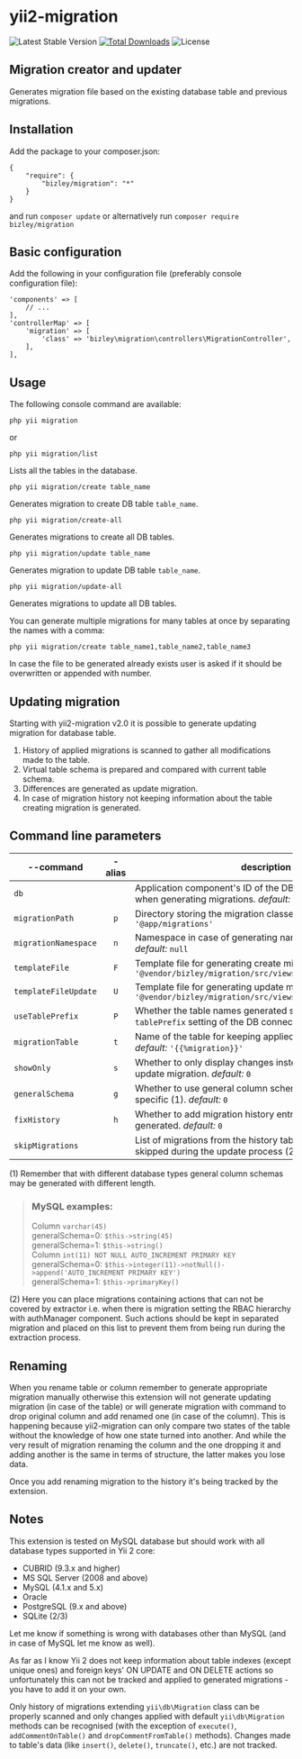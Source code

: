 # yii2-migration

![Latest Stable Version](https://img.shields.io/packagist/v/bizley/migration.svg)
[![Total Downloads](https://img.shields.io/packagist/dt/bizley/migration.svg)](https://packagist.org/packages/bizley/migration)
![License](https://img.shields.io/packagist/l/bizley/migration.svg)

## Migration creator and updater

Generates migration file based on the existing database table and previous migrations.

## Installation

Add the package to your composer.json:

    {
        "require": {
            "bizley/migration": "*"
        }
    }

and run `composer update` or alternatively run `composer require bizley/migration`

## Basic configuration

Add the following in your configuration file (preferably console configuration file):

    'components' => [
        // ...
    ],
    'controllerMap' => [
        'migration' => [
            'class' => 'bizley\migration\controllers\MigrationController',
        ],
    ],

## Usage

The following console command are available:

    php yii migration
    
or

    php yii migration/list

Lists all the tables in the database.

    php yii migration/create table_name

Generates migration to create DB table `table_name`.

    php yii migration/create-all

Generates migrations to create all DB tables.

    php yii migration/update table_name

Generates migration to update DB table `table_name`.

    php yii migration/update-all

Generates migrations to update all DB tables.

You can generate multiple migrations for many tables at once by separating the names with a comma:

    php yii migration/create table_name1,table_name2,table_name3

In case the file to be generated already exists user is asked if it should be overwritten or appended with number.

## Updating migration

Starting with yii2-migration v2.0 it is possible to generate updating migration for database table.

1. History of applied migrations is scanned to gather all modifications made to the table.
2. Virtual table schema is prepared and compared with current table schema.
3. Differences are generated as update migration.
4. In case of migration history not keeping information about the table creating migration is generated.

## Command line parameters

| --command            | -alias | description                                                             
|----------------------|:------:|-----------------------------------------------------------------------------------------------------------------------
| `db`                 |        | Application component's ID of the DB connection to use when generating migrations. _default:_ `'db'`
| `migrationPath`      | `p`    | Directory storing the migration classes. _default:_ `'@app/migrations'`
| `migrationNamespace` | `n`    | Namespace in case of generating namespaced migration. _default:_ `null`
| `templateFile`       | `F`    | Template file for generating create migrations. _default:_ `'@vendor/bizley/migration/src/views/create_migration.php'`
| `templateFileUpdate` | `U`    | Template file for generating update migrations. _default:_ `'@vendor/bizley/migration/src/views/update_migration.php'`
| `useTablePrefix`     | `P`    | Whether the table names generated should consider the `tablePrefix` setting of the DB connection. _default:_ `1`
| `migrationTable`     | `t`    | Name of the table for keeping applied migration information. _default:_ `'{{%migration}}'`
| `showOnly`           | `s`    | Whether to only display changes instead of generating update migration. _default:_ `0`
| `generalSchema`      | `g`    | Whether to use general column schema instead of database specific (1). _default:_ `0`
| `fixHistory`         | `h`    | Whether to add migration history entry when migration is generated. _default:_ `0`
| `skipMigrations`     |        | List of migrations from the history table that should be skipped during the update process (2). _default:_ `[]`

(1) Remember that with different database types general column schemas may be generated with different length.

> ### MySQL examples:  
> Column `varchar(45)`  
> generalSchema=0: `$this->string(45)`    
> generalSchema=1: `$this->string()`  
> Column `int(11) NOT NULL AUTO_INCREMENT PRIMARY KEY`    
> generalSchema=0: `$this->integer(11)->notNull()->append('AUTO_INCREMENT PRIMARY KEY')`  
> generalSchema=1: `$this->primaryKey()`

(2) Here you can place migrations containing actions that can not be covered by extractor i.e.  when there is migration 
setting the RBAC hierarchy with authManager component. Such actions should be kept in separated migration and placed on 
this list to prevent them from being run during the extraction process.

## Renaming

When you rename table or column remember to generate appropriate migration manually otherwise this extension will 
not generate updating migration (in case of the table) or will generate migration with command to drop original column 
and add renamed one (in case of the column). This is happening because yii2-migration can only compare two states of 
the table without the knowledge of how one state turned into another. And while the very result of migration renaming 
the column and the one dropping it and adding another is the same in terms of structure, the latter makes you lose data.

Once you add renaming migration to the history it's being tracked by the extension.

## Notes

This extension is tested on MySQL database but should work with all database types supported in Yii 2 core:

- CUBRID (9.3.x and higher)
- MS SQL Server (2008 and above)
- MySQL (4.1.x and 5.x)
- Oracle
- PostgreSQL (9.x and above)
- SQLite (2/3)

Let me know if something is wrong with databases other than MySQL (and in case of MySQL let me know as well).

As far as I know Yii 2 does not keep information about table indexes (except unique ones) and foreign keys' 
ON UPDATE and ON DELETE actions so unfortunately this can not be tracked and applied to generated migrations - 
you have to add it on your own.

Only history of migrations extending `yii\db\Migration` class can be properly scanned and only changes applied with
default `yii\db\Migration` methods can be recognised (with the exception of `execute()`, `addCommentOnTable()` and 
`dropCommentFromTable()` methods). Changes made to table's data (like `insert()`, `delete()`, `truncate()`, etc.) 
are not tracked.

